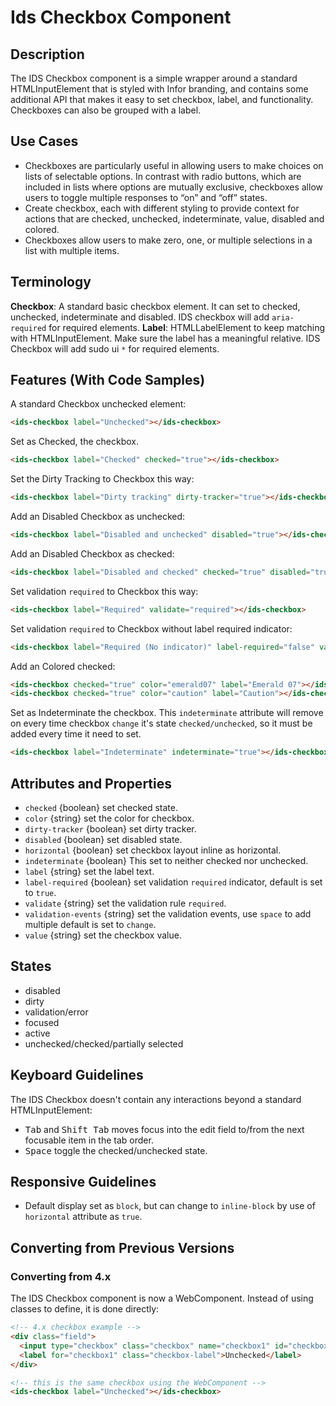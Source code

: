 # Ids Checkbox Component

## Description

The IDS Checkbox component is a simple wrapper around a standard HTMLInputElement that is styled with Infor branding, and contains some additional API that makes it easy to set checkbox, label, and functionality. Checkboxes can also be grouped with a label.

## Use Cases

- Checkboxes are particularly useful in allowing users to make choices on lists of selectable options. In contrast with radio buttons, which are included in lists where options are mutually exclusive, checkboxes allow users to toggle multiple responses to “on” and “off” states.
- Create checkbox, each with different styling to provide context for actions that are checked, unchecked, indeterminate, value, disabled and colored.
- Checkboxes allow users to make zero, one, or multiple selections in a list with multiple items.

## Terminology

**Checkbox**: A standard basic checkbox element. It can set to checked, unchecked, indeterminate and disabled. IDS checkbox will add `aria-required` for required elements.
**Label**: HTMLLabelElement to keep matching with HTMLInputElement. Make sure the label has a meaningful relative. IDS Checkbox will add sudo ui `*` for required elements.

## Features (With Code Samples)

A standard Checkbox unchecked element:

```html
<ids-checkbox label="Unchecked"></ids-checkbox>
```

Set as Checked, the checkbox.

```html
<ids-checkbox label="Checked" checked="true"></ids-checkbox>
```

Set the Dirty Tracking to Checkbox this way:

```html
<ids-checkbox label="Dirty tracking" dirty-tracker="true"></ids-checkbox>
```

Add an Disabled Checkbox as unchecked:

```html
<ids-checkbox label="Disabled and unchecked" disabled="true"></ids-checkbox>
```

Add an Disabled Checkbox as checked:

```html
<ids-checkbox label="Disabled and checked" checked="true" disabled="true"></ids-checkbox>
```

Set validation `required` to Checkbox this way:

```html
<ids-checkbox label="Required" validate="required"></ids-checkbox>
```

Set validation `required` to Checkbox without label required indicator:

```html
<ids-checkbox label="Required (No indicator)" label-required="false" validate="required"></ids-checkbox>
```

Add an Colored checked:

```html
<ids-checkbox checked="true" color="emerald07" label="Emerald 07"></ids-checkbox>
<ids-checkbox checked="true" color="caution" label="Caution"></ids-checkbox>
```

Set as Indeterminate the checkbox. This `indeterminate` attribute will remove on every time checkbox `change` it's state `checked/unchecked`, so it must be added every time it need to set.

```html
<ids-checkbox label="Indeterminate" indeterminate="true"></ids-checkbox>
```

## Attributes and Properties

- `checked` {boolean} set checked state.
- `color` {string} set the color for checkbox.
- `dirty-tracker` {boolean} set dirty tracker.
- `disabled` {boolean} set disabled state.
- `horizontal` {boolean} set checkbox layout inline as horizontal.
- `indeterminate` {boolean} This set to neither checked nor unchecked.
- `label` {string} set the label text.
- `label-required` {boolean} set validation `required` indicator, default is set to `true`.
- `validate` {string} set the validation rule `required`.
- `validation-events` {string} set the validation events, use `space` to add multiple default is set to `change`.
- `value` {string} set the checkbox value.

## States

- disabled
- dirty
- validation/error
- focused
- active
- unchecked/checked/partially selected

## Keyboard Guidelines

The IDS Checkbox doesn't contain any interactions beyond a standard HTMLInputElement:

- <kbd>Tab</kbd> and <kbd>Shift Tab</kbd> moves focus into the edit field to/from the next focusable item in the tab order.
- <kbd>Space</kbd> toggle the checked/unchecked state.

## Responsive Guidelines

- Default display set as `block`, but can change to `inline-block` by use of `horizontal` attribute as `true`.

## Converting from Previous Versions

### Converting from 4.x

The IDS Checkbox component is now a WebComponent. Instead of using classes to define, it is done directly:

```html
<!-- 4.x checkbox example -->
<div class="field">
  <input type="checkbox" class="checkbox" name="checkbox1" id="checkbox1"/>
  <label for="checkbox1" class="checkbox-label">Unchecked</label>
</div>

<!-- this is the same checkbox using the WebComponent -->
<ids-checkbox label="Unchecked"></ids-checkbox>
```
